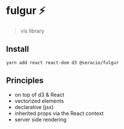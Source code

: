 # fulgur ⚡️

> vis library

## Install

```
yarn add react react-dom d3 @seracio/fulgur
```

## Principles

-   on top of d3 & React
-   vectorized elements
-   declarative (jsx)
-   inherited props via the React context
-   server side rendering

